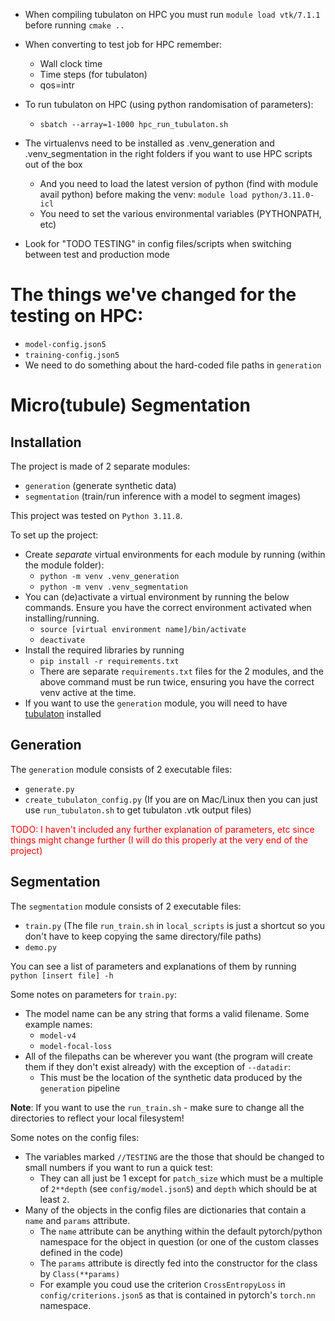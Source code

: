 * When compiling tubulaton on HPC you must run
`module load vtk/7.1.1`
before running `cmake ..`

* When converting to test job for HPC remember:
	* Wall clock time
	* Time steps (for tubulaton)
	* qos=intr

* To run tubulaton on HPC (using python randomisation of parameters):
	* `sbatch --array=1-1000 hpc_run_tubulaton.sh` 

* The virtualenvs need to be installed as .venv_generation and .venv_segmentation in the right folders if you want to use HPC scripts out of the box
	* And you need to load the latest version of python (find with module avail python) before making the venv: `module load python/3.11.0-icl` 
	* You need to set the various environmental variables (PYTHONPATH, etc)

* Look for "TODO TESTING" in config files/scripts when switching between test and production mode
	
# The things we've changed for the testing on HPC:
* `model-config.json5`
* `training-config.json5`
* We need to do something about the hard-coded file paths in `generation`


# Micro(tubule) Segmentation

## Installation

The project is made of 2 separate modules:

* `generation` (generate synthetic data)
* `segmentation` (train/run inference with a model to segment images)

This project was tested on `Python 3.11.8`.

To set up the project:

* Create *separate* virtual environments for each module by running (within the module folder):
	* `python -m venv .venv_generation` 
	* `python -m venv .venv_segmentation`
* You can (de)activate a virtual environment by running the below commands. Ensure you have the correct environment activated when installing/running.
	* `source [virtual environment name]/bin/activate` 
	* `deactivate`
* Install the required libraries by running
	* `pip install -r requirements.txt`
	* There are separate `requirements.txt` files for the 2 modules, and the above command must be run twice, ensuring you have the correct venv active at the time.
* If you want to use the `generation` module, you will need to have [tubulaton](https://gitlab.com/slcu/teamHJ/tubulaton) installed

## Generation

The `generation` module consists of 2 executable files:

* `generate.py`
* `create_tubulaton_config.py` (If you are on Mac/Linux then you can just use `run_tubulaton.sh` to get tubulaton .vtk output files)

<span style='color: red;'> TODO: I haven't included any further explanation of parameters, etc since things might change further (I will do this properly at the very end of the project)

## Segmentation

The `segmentation` module consists of 2 executable files:

* `train.py` (The file `run_train.sh` in `local_scripts` is just a shortcut so you don't have to keep copying the same directory/file paths) 
* `demo.py`

You can see a list of parameters and explanations of them by running `python [insert file] -h`


Some notes on parameters for `train.py`:

* The model name can be any string that forms a valid filename. Some example names:
	* `model-v4`
	* `model-focal-loss` 
* All of the filepaths can be wherever you want (the program will create them if they don't exist already) with the exception of `--datadir`:
	* This must be the location of the synthetic data produced by the `generation` pipeline
	
**Note**: If you want to use the `run_train.sh` - make sure to change all the directories to reflect your local filesystem!

Some notes on the config files:

* The variables marked `//TESTING` are the those that should be changed to small numbers if you want to run a quick test:
	* They can all just be 1 except for `patch_size` which must be a multiple of `2**depth` (see `config/model.json5`) and `depth` which should be at least `2`.
* Many of the objects in the config files are dictionaries that contain a `name` and `params` attribute.
	* The `name` attribute can be anything within the default pytorch/python namespace for the object in question (or one of the custom classes defined in the code)
	* The `params` attribute is directly fed into the constructor for the class by `Class(**params)`
	* For example you coud use the criterion `CrossEntropyLoss` in `config/criterions.json5` as that is contained in pytorch's `torch.nn` namespace.



